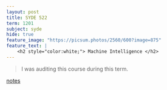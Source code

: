 ```yaml
---
layout: post
title: SYDE 522
term: 1201
subject: syde
hide: true
feature_image: "https://picsum.photos/2560/600?image=875"
feature_text: |
    <h2 style="color:white;"> Machine Intelligence </h2>
---
```


 > I was auditing this course during this term.

[notes](/markdown/1201/syde522/)
